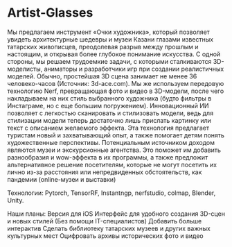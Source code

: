# Artist-Glasses
Мы предлагаем инструмент «Очки художника», который позволяет увидеть архитектурные шедевры и музеи Казани глазами известных татарских живописцев, преодолевая разрыв между прошлым и настоящим, и открывая более глубокое понимание искусства.
С одной стороны, мы решаем трудоемкие задачи, с которыми сталкиваются 3D-моделисты, аниматоры и разработчики игр при создании реалистичных моделей. Обычно, простейшая 3D сцена занимает не менее 36 человеко-часов (Источник: 3d-ace.com). Мы же используем передовую технологию Nerf, превращающая фото и видео в 3D-модели, после чего накладываем на них стиль выбранного художника (будто фильтры в Инстаграме, но с еще большим погружением).
Инновационный ИИ позволяет с легкостью сканировать и стилизовать модели, ведь для стилизации модели теперь достаточно лишь прислать картинку или текст с описанием желаемого эффекта.
Эта технология предлагает туристам новый и захватывающий опыт, а также помогает детям понять художественные перспективы.
Потенциальным источником доходом являются музеи и экскурсионные агентства. Это поможет им добавить разнообразия и wow-эффекта в их программы, а также предложит альтернативное решение посетителям, которые не могут посетить их лично из-за расстояния или непредвиденных обстоятельств, как пандемии (online-музеи и выставки)

Технологии:  Pytorch, TensorRF, Instantngp, nerfstudio, colmap, Blender, Unity. 

Наши планы:
Версия для iOS
Интерфейс для удобного создания 3D-сцен и новых стилей (Без помощи IT-специалистов)
Добавить больше интерактив
Сделать библиотеку татарских музеев и других важных культурных мест
Оцифровать архивы исторических фото и видео

